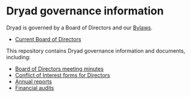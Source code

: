 # Dryad governance information

Dryad is governed by a Board of Directors and our [Bylaws](https://datadryad.org/docs/DryadBylaws.pdf). 
- [Current Board of Directors](https://datadryad.org/stash/our_governance)

This repository contains Dryad governance information and documents, including:

- [Board of Directors meeting minutes](meeting-minutes/index.md)
- [Conflict of Interest forms for Directors](COIs/index.md)
- [Annual reports](annual-reports/index.md)
- [Financial audits](financial-audits)




